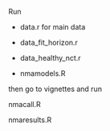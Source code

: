 Run 

* data.r for main data

* data_fit_horizon.r

* data_healthy_nct.r

* nmamodels.R 

then go to vignettes and run 

nmacall.R 

nmaresults.R 


